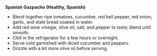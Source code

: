 **Spanish Gazpacho (Healthy, Spanish)**
   - Blend together ripe tomatoes, cucumber, red bell pepper, red onion, garlic, and stale bread soaked in water.
   - Add red wine vinegar, olive oil, salt, and pepper to taste; blend until smooth.
   - Chill in the refrigerator for a few hours or overnight.
   - Serve cold garnished with diced cucumber and peppers.
   - Drizzle with a bit more olive oil before serving.